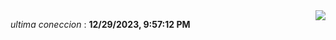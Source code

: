 

<div style="display: flex; justify-content: space-between;">
 <p align="right"><i>ultima coneccion</i> : <b>12/29/2023, 9:57:12 PM</b></p> 
 <img src="https://img.shields.io/badge/GitHub%20Action%20Status-Online-brightgreen?style=flat&logo=githubactions&logoColor=%23ffffff&labelColor=%23181717&color=%232088FF" />
</div>



